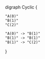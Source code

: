 digraph Cyclic {

    "A(0)"
    "B(1)"
    "C(2)"

    "A(0)" -> "B(1)"
    "B(1)" -> "B(1)"
    "B(1)" -> "C(2)"

}

